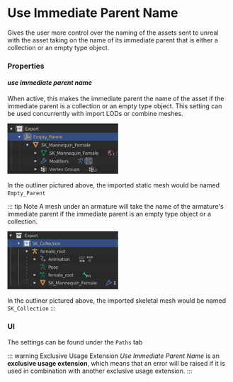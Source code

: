 # Use Immediate Parent Name
Gives the user more control over the naming of the assets sent to unreal with the asset taking on the name of its immediate parent that is either a collection or an empty type object.

### Properties
#### _**use immediate parent name**_
When active, this makes the immediate parent the name of the asset if the immediate parent is a collection or an empty type object. This setting can be used concurrently with import LODs or combine meshes.

<img src="./images/use-immediate-parent-name/0.png" alt="0" width="250"/>

In the outliner pictured above, the imported static mesh would be named `Empty_Parent`

::: tip Note
A mesh under an armature will take the name of the armature's immediate parent if the immediate parent is an empty type object or a collection.

<img src="./images/use-immediate-parent-name/1.png" alt="1" width="250"/>

In the outliner pictured above, the imported skeletal mesh would be named `SK_Collection`
:::

### UI
The settings can be found under the `Paths` tab

::: warning Exclusive Usage Extension
_Use Immediate Parent Name_ is an **exclusive usage extension**, which means that an error will be raised if it is used in combination with another exclusive usage extension.
:::
